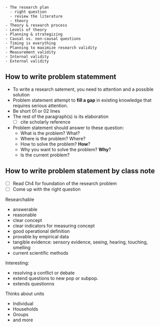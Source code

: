 ```
- The research plan
  - right question
  - review the literature
  - theory
- Theory & research process
- Levels of theory
- Planning & strategizing
- Causal vs. non-causal questions
- Timing is everything
- Planning to maximize research validity
- Measurement validity
- Internal validity
- External validity
```


## How to write problem statemment
- To write a research satement, you need to attention and a possible solution
- Problem statement attempt to __fill a gap__ in existing knowledge that requires serious attention.
- Be short 01 or 02 lines
- The rest of the paragraph(s) is its elaboration
  - [ ] cite scholarly reference
- Problem statement should answer to these question:
    - What is the problem? What?
    - Where is the problem? Where?
    - How to solve the problem? **How**?
    - Why you want to solve the problem? **Why**?
    - Is the current problem?

## How to write problem statement by class note
- [ ] Read Ch4 for foundation of the research problem
- [ ] Come up with the right question

Researchable
- answerable
- reasonable
- clear concept
- clear indicators for measuring concept
- good operational definition
- provable by  empirical data
- tangible evidence: sensory evidence, seeing, hearing, touching, smelling
- current scientific methods

Interesting:
- resolving a conflict or debate
- extend questions to new pop or subpop.
- extends questionns

Thinks about units
- Individual
- Households
- Groups
- and more

